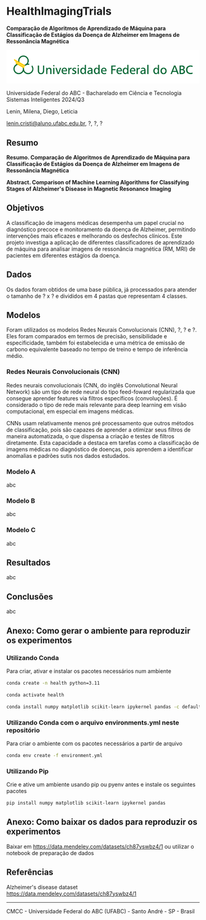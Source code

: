 # HealthImagingTrials

**Comparação de Algoritmos de Aprendizado de Máquina para Classificação de Estágios da Doença de Alzheimer em Imagens de Ressonância Magnética**

![UFABC Logo](assets/logotipo-ufabc-extenso.png)

Universidade Federal do ABC - Bacharelado em Ciência e Tecnologia Sistemas Inteligentes 2024/Q3

Lenin, Milena, Diego, Leticia

lenin.cristi@aluno.ufabc.edu.br, ?, ?, ?

## Resumo

**Resumo. Comparação de Algoritmos de Aprendizado de Máquina para Classificação de Estágios da Doença de Alzheimer em Imagens de Ressonância Magnética**

**Abstract. Comparison of Machine Learning Algorithms for Classifying Stages of Alzheimer's Disease in Magnetic Resonance Imaging**

## Objetivos

A classificação de imagens médicas desempenha um papel crucial no diagnóstico precoce e monitoramento da doença de Alzheimer, permitindo intervenções mais eficazes e melhorando os desfechos clínicos. Este projeto investiga a aplicação de diferentes classificadores de aprendizado de máquina para analisar imagens de ressonância magnética (RM, MRI) de pacientes em diferentes estágios da doença.

## Dados

Os dados foram obtidos de uma base pública, já processados para atender o tamanho de ? x ? e divididos em 4 pastas que representam 4 classes.

## Modelos

Foram utilizados os modelos Redes Neurais Convolucionais (CNN), ?, ? e ?. Eles foram comparados em termos de precisão, sensibilidade e especificidade, também foi estabelecida e uma métrica de emissão de carbono equivalente baseado no tempo de treino e tempo de inferência médio.

### Redes Neurais Convolucionais (CNN)

Redes neurais convolucionais (CNN, do inglês Convolutional Neural Network) são um tipo de rede neural do tipo feed-foward regularizada que consegue aprender features via filtros específicos (convoluções). É considerado o tipo de rede mais relevante para deep learning em visão computacional, em especial em imagens médicas.

CNNs usam relativamente menos pré processamento que outros métodos de classificação, pois são capazes de aprender a otimizar seus filtros de maneira automatizada, o que dispensa a criação e testes de filtros diretamente. Esta capacidade a destaca em tarefas como a classificação de imagens médicas no diagnóstico de doenças, pois aprendem a identificar anomalias e padrões sutis nos dados estudados.

### Modelo A

abc

### Modelo B

abc

### Modelo C

abc

## Resultados

abc

## Conclusões

abc

## Anexo: Como gerar o ambiente para reproduzir os experimentos

### Utilizando Conda

Para criar, ativar e instalar os pacotes necessários num ambiente

```bash
conda create -n health python=3.11
```

```bash
conda activate health
```

```bash
conda install numpy matplotlib scikit-learn ipykernel pandas -c defaults -c conda-forge
```

### Utilizando Conda com o arquivo environments.yml neste repositório

Para criar o ambiente com os pacotes necessários a partir de arquivo

```bash
conda env create -f environment.yml
```

### Utilizando Pip

Crie e ative um ambiente usando pip ou pyenv antes e instale os seguintes pacotes

```bash
pip install numpy matplotlib scikit-learn ipykernel pandas
```

## Anexo: Como baixar os dados para reproduzir os experimentos

Baixar em https://data.mendeley.com/datasets/ch87yswbz4/1 ou utilizar o notebook de preparação de dados

## Referências

Alzheimer's disease dataset<br>
https://data.mendeley.com/datasets/ch87yswbz4/1



___

CMCC - Universidade Federal do ABC (UFABC) - Santo André - SP - Brasil

